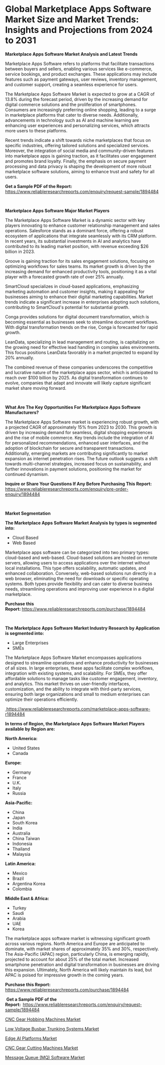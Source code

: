 <p><h1>Global Marketplace Apps Software Market Size and Market Trends: Insights and Projections from 2024 to 2031</h1></p><p><strong>Marketplace Apps Software Market Analysis and Latest Trends</strong></p>
<p><p>Marketplace Apps Software refers to platforms that facilitate transactions between buyers and sellers, enabling various services like e-commerce, service bookings, and product exchanges. These applications may include features such as payment gateways, user reviews, inventory management, and customer support, creating a seamless experience for users.</p><p>The Marketplace Apps Software Market is expected to grow at a CAGR of 13.8% during the forecast period, driven by the increasing demand for digital commerce solutions and the proliferation of smartphones. Consumers are increasingly preferring online shopping, leading to a surge in marketplace platforms that cater to diverse needs. Additionally, advancements in technology such as AI and machine learning are enhancing user experiences and personalizing services, which attracts more users to these platforms.</p><p>Recent trends indicate a shift towards niche marketplaces that focus on specific industries, offering tailored solutions and specialized services. Moreover, the integration of social media and community-driven features into marketplace apps is gaining traction, as it facilitates user engagement and promotes brand loyalty. Finally, the emphasis on secure payment processing and data privacy is shaping the development of more robust marketplace software solutions, aiming to enhance trust and safety for all users.</p></p>
<p><strong>Get a Sample PDF of the Report:&nbsp;</strong> <a href="https://www.reliableresearchreports.com/enquiry/request-sample/1894484?utm_campaign=7&utm_medium=2&utm_source=Github&utm_content=ia&utm_term=24102024&utm_id=marketplace-apps-software">https://www.reliableresearchreports.com/enquiry/request-sample/1894484</a></p>
<p>&nbsp;</p>
<p><strong>Marketplace Apps Software Major Market Players</strong></p>
<p><p>The Marketplace Apps Software Market is a dynamic sector with key players innovating to enhance customer relationship management and sales operations. Salesforce stands as a dominant force, offering a robust ecosystem of applications that integrate seamlessly with its CRM platform. In recent years, its substantial investments in AI and analytics have contributed to its leading market position, with revenue exceeding $26 billion in 2023.</p><p>Groove is gaining traction for its sales engagement solutions, focusing on optimizing workflows for sales teams. Its market growth is driven by the increasing demand for enhanced productivity tools, positioning it as a vital player with a forecasted growth rate of over 25% annually.</p><p>SmartCloud specializes in cloud-based applications, emphasizing marketing automation and customer insights, making it appealing for businesses aiming to enhance their digital marketing capabilities. Market trends indicate a significant increase in enterprises adopting such solutions, contributing to SmartCloud's potential for substantial growth.</p><p>Conga provides solutions for digital document transformation, which is becoming essential as businesses seek to streamline document workflows. With digital transformation trends on the rise, Conga is forecasted for rapid growth.</p><p>LeanData, specializing in lead management and routing, is capitalizing on the growing need for effective lead handling in complex sales environments. This focus positions LeanData favorably in a market projected to expand by 20% annually.</p><p>The combined revenue of these companies underscores the competitive and lucrative nature of the marketplace apps sector, which is anticipated to reach over $100 billion by 2025. As digital transformation continues to evolve, companies that adapt and innovate will likely capture significant market share moving forward.</p></p>
<p>&nbsp;</p>
<p><strong>What Are The Key Opportunities For Marketplace Apps Software Manufacturers?</strong></p>
<p><p>The Marketplace Apps Software market is experiencing robust growth, with a projected CAGR of approximately 15% from 2023 to 2030. This growth is driven by increasing demand for seamless, digital shopping experiences and the rise of mobile commerce. Key trends include the integration of AI for personalized recommendations, enhanced user interfaces, and the adoption of blockchain for secure and transparent transactions. Additionally, emerging markets are contributing significantly to market expansion as internet penetration rises. The future outlook suggests a shift towards multi-channel strategies, increased focus on sustainability, and further innovations in payment solutions, positioning the market for continued dynamism.</p></p>
<p><strong>Inquire or Share Your Questions If Any Before Purchasing This Report:</strong> <a href="https://www.reliableresearchreports.com/enquiry/pre-order-enquiry/1894484?utm_campaign=7&utm_medium=2&utm_source=Github&utm_content=ia&utm_term=24102024&utm_id=marketplace-apps-software">https://www.reliableresearchreports.com/enquiry/pre-order-enquiry/1894484</a></p>
<p>&nbsp;</p>
<p><strong>Market Segmentation</strong></p>
<p><strong>The Marketplace Apps Software Market Analysis by types is segmented into:</strong></p>
<p><ul><li>Cloud Based</li><li>Web Based</li></ul></p>
<p><p>Marketplace apps software can be categorized into two primary types: cloud-based and web-based. Cloud-based solutions are hosted on remote servers, allowing users to access applications over the internet without local installations. This type offers scalability, automatic updates, and enhanced collaboration. Conversely, web-based solutions run directly in a web browser, eliminating the need for downloads or specific operating systems. Both types provide flexibility and can cater to diverse business needs, streamlining operations and improving user experience in a digital marketplace.</p></p>
<p><strong>Purchase this Report:&nbsp;</strong><a href="https://www.reliableresearchreports.com/purchase/1894484?utm_campaign=7&utm_medium=2&utm_source=Github&utm_content=ia&utm_term=24102024&utm_id=marketplace-apps-software">https://www.reliableresearchreports.com/purchase/1894484</a></p>
<p>&nbsp;</p>
<p><strong>The Marketplace Apps Software Market Industry Research by Application is segmented into:</strong></p>
<p><ul><li>Large Enterprises</li><li>SMEs</li></ul></p>
<p><p>The Marketplace Apps Software Market encompasses applications designed to streamline operations and enhance productivity for businesses of all sizes. In large enterprises, these apps facilitate complex workflows, integration with existing systems, and scalability. For SMEs, they offer affordable solutions to manage tasks like customer engagement, inventory, and analytics. This market thrives on user-friendly interfaces, customization, and the ability to integrate with third-party services, ensuring both large organizations and small to medium enterprises can optimize their operations efficiently.</p></p>
<p><a href="https://www.reliableresearchreports.com/marketplace-apps-software-r1894484?utm_campaign=7&utm_medium=2&utm_source=Github&utm_content=ia&utm_term=24102024&utm_id=marketplace-apps-software">&nbsp;https://www.reliableresearchreports.com/marketplace-apps-software-r1894484</a></p>
<p><strong>In terms of Region, the Marketplace Apps Software Market Players available by Region are:</strong></p>
<p>
    <p> <strong> North America: </strong>
        <ul>
            <li>United States</li>
            <li>Canada</li>
        </ul>
        </p> 
    <p> <strong> Europe: </strong>
        <ul>
            <li>Germany</li>
            <li>France</li>
            <li>U.K.</li>
            <li>Italy</li>
            <li>Russia</li>
        </ul>
        </p> 
    <p> <strong> Asia-Pacific: </strong>
        <ul>
            <li>China</li>
            <li>Japan</li>
            <li>South Korea</li>
            <li>India</li>
            <li>Australia</li>
            <li>China Taiwan</li>
            <li>Indonesia</li>
            <li>Thailand</li>
            <li>Malaysia</li>
        </ul>
        </p> 
    <p> <strong> Latin America: </strong>
        <ul>
            <li>Mexico</li>
            <li>Brazil</li>
            <li>Argentina Korea</li>
            <li>Colombia</li>
        </ul>
        </p> 
    <p> <strong> Middle East & Africa: </strong>
        <ul>
            <li>Turkey</li>
            <li>Saudi</li>
            <li>Arabia</li>
            <li>UAE</li>
            <li>Korea</li>
        </ul>
    </p>
    </p>
<p><p>The marketplace apps software market is witnessing significant growth across various regions. North America and Europe are anticipated to dominate, with market shares of approximately 35% and 30%, respectively. The Asia-Pacific (APAC) region, particularly China, is emerging rapidly, projected to account for about 25% of the total market. Increased smartphone penetration and digital transformation in businesses are driving this expansion. Ultimately, North America will likely maintain its lead, but APAC is poised for impressive growth in the coming years.</p></p>
<p><strong>Purchase this Report: </strong><a href="https://www.reliableresearchreports.com/purchase/1894484?utm_campaign=7&utm_medium=2&utm_source=Github&utm_content=ia&utm_term=24102024&utm_id=marketplace-apps-software">https://www.reliableresearchreports.com/purchase/1894484</a></p>
<p>&nbsp;<strong>Get a Sample PDF of the Report:&nbsp;&nbsp;</strong><a href="https://www.reliableresearchreports.com/enquiry/request-sample/1894484?utm_campaign=7&utm_medium=2&utm_source=Github&utm_content=ia&utm_term=24102024&utm_id=marketplace-apps-software">https://www.reliableresearchreports.com/enquiry/request-sample/1894484</a></p>
<p><strong></strong></p>
<p><p><a href="https://issuu.com/reportprime-2/docs/cnc-gear-hobbing-machines-market-si_e732b3936fe0bd?utm_campaign=7&utm_medium=2&utm_source=Github&utm_content=ia&utm_term=24102024&utm_id=marketplace-apps-software">CNC Gear Hobbing Machines Market</a></p><p><a href="https://www.linkedin.com/pulse/navigating-global-low-voltage-busbar-trunking-systems-market-1xjyf?utm_campaign=7&utm_medium=2&utm_source=Github&utm_content=ia&utm_term=24102024&utm_id=marketplace-apps-software">Low Voltage Busbar Trunking Systems Market</a></p><p><a href="https://www.linkedin.com/pulse/edge-ai-platforms-market-trends-detailed-study-its-segmentation-1kqjf?utm_campaign=7&utm_medium=2&utm_source=Github&utm_content=ia&utm_term=24102024&utm_id=marketplace-apps-software">Edge AI Platforms Market</a></p><p><a href="https://issuu.com/reportprime-2/docs/cnc-gear-cutting-machines-market-si_14ba03b3ece740?utm_campaign=7&utm_medium=2&utm_source=Github&utm_content=ia&utm_term=24102024&utm_id=marketplace-apps-software">CNC Gear Cutting Machines Market</a></p><p><a href="https://github.com/MelgarBasny/Market-Research-Report-List-1/blob/main/message-queue-mq-software-market.md?utm_campaign=7&utm_medium=2&utm_source=Github&utm_content=ia&utm_term=24102024&utm_id=marketplace-apps-software">Message Queue (MQ) Software Market</a></p></p>